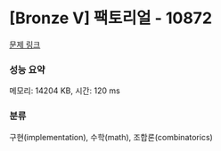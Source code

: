 # [Bronze V] 팩토리얼 - 10872 

[문제 링크](https://www.acmicpc.net/problem/10872) 

### 성능 요약

메모리: 14204 KB, 시간: 120 ms

### 분류

구현(implementation), 수학(math), 조합론(combinatorics)

